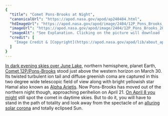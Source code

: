 ```yaml
---
{
  "title": "Comet Pons-Brooks at Night",
  "canonicalUrl": "https://apod.nasa.gov/apod/ap240404.html",
  "hdImageUrl": "https://apod.nasa.gov/apod/image/2404/12P_Pons_Brooks_2024_03_30_JuneLake_DEBartlett.jpg",
  "imageUrl": "https://apod.nasa.gov/apod/image/2404/12P_Pons_Brooks_2024_03_30_JuneLake_DEBartlett1024.jpg",
  "imageAlt": "See Explanation. Clicking on the picture will download  the highest resolution version available.",
  "credit": [
    "Image Credit & [Copyright](https://apod.nasa.gov/apod/lib/about_apod.html#srapply): [Dan Bartlett](https://www.astrobin.com/users/h2ologg/)\\`"
  ]
}
---
```


[In dark evening skies over June Lake](https://www.astrobin.com/el4qff/B/), northern hemisphere, planet Earth, [Comet 12P/Pons-Brooks](https://en.wikipedia.org/wiki/12P/Pons%E2%80%93Brooks#Observational_history) stood just above the western horizon on March 30. Its twisted turbulent ion tail and diffuse greenish coma are captured in this two degree wide telescopic field of view along with bright yellowish star Hamal also known as [Alpha Arietis](https://earthsky.org/brightest-stars/hamal-ancient-equinox-star/). Now Pons-Brooks has moved out of the northern night though, approaching perihelion on April 21. [On April 8 you might](https://earthsky.org/tonight/12-p-comet-pons-brooks-outburst-millennium-falcon-bright-2024-eclipse/) still spot the comet in daytime skies. But to do it, you will have to stand in the path of totality and look away from the spectacle of an [alluring solar corona](https://earthsky.org/tonight/12-p-comet-pons-brooks-outburst-millennium-falcon-bright-2024-eclipse/) and totally eclipsed Sun.
